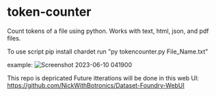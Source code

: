 # token-counter
Count tokens of a file using python. Works with text, html, json, and pdf files.

To use script 
pip install chardet
run "py tokencounter.py File_Name.txt"

example:
![Screenshot 2023-06-10 041900](https://github.com/NickWithBotronics/token-counter/assets/122953474/0e0a9a4a-a86a-4bda-8f75-fd3e035bba6a)

This repo is depricated Future itterations will be done in this web UI: https://github.com/NickWithBotronics/Dataset-Foundry-WebUI
